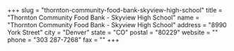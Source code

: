 +++
slug = "thornton-community-food-bank-skyview-high-school"
title = "Thornton Community Food Bank - Skyview High School"
name = "Thornton Community Food Bank - Skyview High School"
address = "8990 York Street"
city = "Denver"
state = "CO"
postal = "80229"
website = ""
phone = "303 287-7268"
fax = ""
+++
